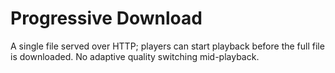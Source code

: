 # Progressive Download

A single file served over HTTP; players can start playback before the full file is downloaded. No adaptive quality switching mid-playback.

